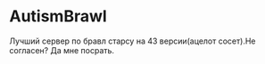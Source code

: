 # AutismBrawl
Лучший сервер по бравл старсу на 43 версии(ацелот сосет).Не согласен? Да мне посрать.
